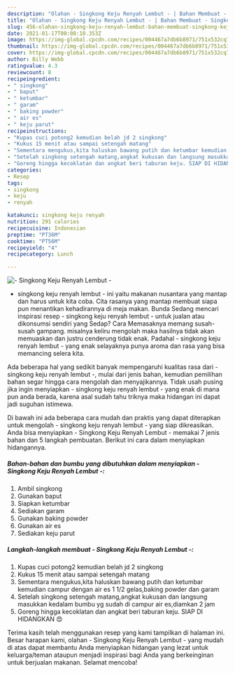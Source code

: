 ```yaml
---
description: "Olahan - Singkong Keju Renyah Lembut - | Bahan Membuat - Singkong Keju Renyah Lembut - Yang Enak dan Simpel"
title: "Olahan - Singkong Keju Renyah Lembut - | Bahan Membuat - Singkong Keju Renyah Lembut - Yang Enak dan Simpel"
slug: 456-olahan-singkong-keju-renyah-lembut-bahan-membuat-singkong-keju-renyah-lembut-yang-enak-dan-simpel
date: 2021-01-17T00:08:10.353Z
image: https://img-global.cpcdn.com/recipes/004467a7db6b8971/751x532cq70/singkong-keju-renyah-lembut-foto-resep-utama.jpg
thumbnail: https://img-global.cpcdn.com/recipes/004467a7db6b8971/751x532cq70/singkong-keju-renyah-lembut-foto-resep-utama.jpg
cover: https://img-global.cpcdn.com/recipes/004467a7db6b8971/751x532cq70/singkong-keju-renyah-lembut-foto-resep-utama.jpg
author: Billy Webb
ratingvalue: 4.3
reviewcount: 8
recipeingredient:
- " singkong"
- " baput"
- " ketumbar"
- " garam"
- " baking powder"
- " air es"
- " keju parut"
recipeinstructions:
- "Kupas cuci potong2 kemudian belah jd 2 singkong"
- "Kukus 15 menit atau sampai setengah matang"
- "Sementara mengukus,kita haluskan bawang putih dan ketumbar kemudian campur dengan air es 1 1/2 gelas,baking powder dan garam"
- "Setelah singkong setengah matang,angkat kukusan dan langsung masukkan kedalam bumbu yg sudah di campur air es,diamkan 2 jam"
- "Goreng hingga kecoklatan dan angkat beri taburan keju. SIAP DI HIDANGKAN 😍"
categories:
- Resep
tags:
- singkong
- keju
- renyah

katakunci: singkong keju renyah 
nutrition: 291 calories
recipecuisine: Indonesian
preptime: "PT36M"
cooktime: "PT56M"
recipeyield: "4"
recipecategory: Lunch

---
```



![- Singkong Keju Renyah Lembut -](https://img-global.cpcdn.com/recipes/004467a7db6b8971/751x532cq70/singkong-keju-renyah-lembut-foto-resep-utama.jpg)


- singkong keju renyah lembut - ini yaitu makanan nusantara yang mantap dan harus untuk kita coba. Cita rasanya yang mantap membuat siapa pun menantikan kehadirannya di meja makan.
Bunda Sedang mencari inspirasi resep - singkong keju renyah lembut - untuk jualan atau dikonsumsi sendiri yang Sedap? Cara Memasaknya memang susah-susah gampang. misalnya keliru mengolah maka hasilnya tidak akan memuaskan dan justru cenderung tidak enak. Padahal - singkong keju renyah lembut - yang enak selayaknya punya aroma dan rasa yang bisa memancing selera kita.



Ada beberapa hal yang sedikit banyak mempengaruhi kualitas rasa dari - singkong keju renyah lembut -, mulai dari jenis bahan, kemudian pemilihan bahan segar hingga cara mengolah dan menyajikannya. Tidak usah pusing jika ingin menyiapkan - singkong keju renyah lembut - yang enak di mana pun anda berada, karena asal sudah tahu triknya maka hidangan ini dapat jadi suguhan istimewa.


Di bawah ini ada beberapa cara mudah dan praktis yang dapat diterapkan untuk mengolah - singkong keju renyah lembut - yang siap dikreasikan. Anda bisa menyiapkan - Singkong Keju Renyah Lembut - memakai 7 jenis bahan dan 5 langkah pembuatan. Berikut ini cara dalam menyiapkan hidangannya.

<!--inarticleads1-->

##### Bahan-bahan dan bumbu yang dibutuhkan dalam menyiapkan - Singkong Keju Renyah Lembut -:

1. Ambil  singkong
1. Gunakan  baput
1. Siapkan  ketumbar
1. Sediakan  garam
1. Gunakan  baking powder
1. Gunakan  air es
1. Sediakan  keju parut




<!--inarticleads2-->

##### Langkah-langkah membuat - Singkong Keju Renyah Lembut -:

1. Kupas cuci potong2 kemudian belah jd 2 singkong
1. Kukus 15 menit atau sampai setengah matang
1. Sementara mengukus,kita haluskan bawang putih dan ketumbar kemudian campur dengan air es 1 1/2 gelas,baking powder dan garam
1. Setelah singkong setengah matang,angkat kukusan dan langsung masukkan kedalam bumbu yg sudah di campur air es,diamkan 2 jam
1. Goreng hingga kecoklatan dan angkat beri taburan keju. SIAP DI HIDANGKAN 😍




Terima kasih telah menggunakan resep yang kami tampilkan di halaman ini. Besar harapan kami, olahan - Singkong Keju Renyah Lembut - yang mudah di atas dapat membantu Anda menyiapkan hidangan yang lezat untuk keluarga/teman ataupun menjadi inspirasi bagi Anda yang berkeinginan untuk berjualan makanan. Selamat mencoba!
